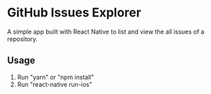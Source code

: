 # GitHub Issues Explorer
A simple app built with React Native to list and view the all issues of a repository.
## Usage
1. Run "yarn" or "npm install"
2. Run "react-native run-ios"
